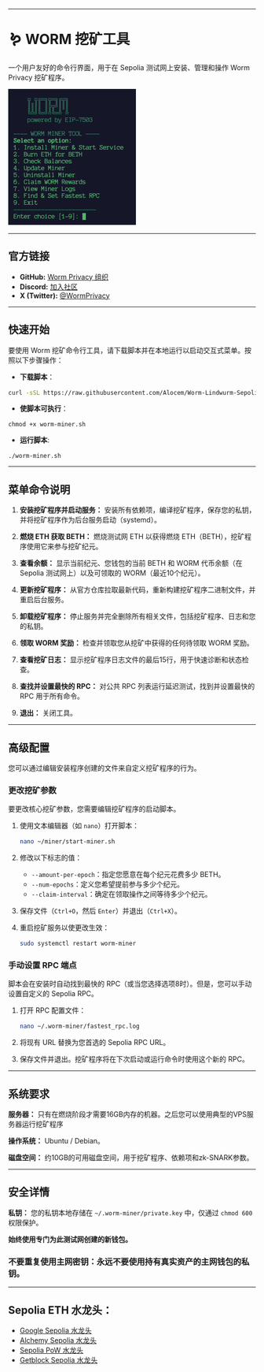 -----

# 🪱 WORM 挖矿工具

一个用户友好的命令行界面，用于在 Sepolia 测试网上安装、管理和操作 Worm Privacy 挖矿程序。

![Worm Miner Tool UI](./worm-miner.png)

-----

## 官方链接

  - **GitHub:** [Worm Privacy 组织](https://github.com/worm-privacy)
  - **Discord:** [加入社区](https://discord.gg/4SYg84pQnw)
  - **X (Twitter):** [@WormPrivacy](https://x.com/WormPrivacy)

-----

## 快速开始

要使用 Worm 挖矿命令行工具，请下载脚本并在本地运行以启动交互式菜单。按照以下步骤操作：

* **下载脚本**：

```bash
curl -sSL https://raw.githubusercontent.com/Alocem/Worm-Lindwurm-Sepolia-testnet-miner-client/main/worm-lindwurm-testnet-miner-cli.sh -o worm-miner.sh
```

*  **使脚本可执行**：
```
chmod +x worm-miner.sh
```

*  **运行脚本**:
```
./worm-miner.sh
```

-----

## 菜单命令说明

1.  **安装挖矿程序并启动服务：** 安装所有依赖项，编译挖矿程序，保存您的私钥，并将挖矿程序作为后台服务启动（systemd）。

2.  **燃烧 ETH 获取 BETH：** 燃烧测试网 ETH 以获得燃烧 ETH（BETH），挖矿程序使用它来参与挖矿纪元。

3.  **查看余额：** 显示当前纪元、您钱包的当前 BETH 和 WORM 代币余额（在 Sepolia 测试网上）以及可领取的 WORM（最近10个纪元）。

4.  **更新挖矿程序：** 从官方仓库拉取最新代码，重新构建挖矿程序二进制文件，并重启后台服务。

5.  **卸载挖矿程序：** 停止服务并完全删除所有相关文件，包括挖矿程序、日志和您的私钥。

6.  **领取 WORM 奖励：** 检查并领取您从挖矿中获得的任何待领取 WORM 奖励。

7.  **查看挖矿日志：** 显示挖矿程序日志文件的最后15行，用于快速诊断和状态检查。

8.  **查找并设置最快的 RPC：** 对公共 RPC 列表运行延迟测试，找到并设置最快的 RPC 用于所有命令。

9.  **退出：** 关闭工具。

-----

## 高级配置

您可以通过编辑安装程序创建的文件来自定义挖矿程序的行为。

### 更改挖矿参数

要更改核心挖矿参数，您需要编辑挖矿程序的启动脚本。

1.  使用文本编辑器（如 `nano`）打开脚本：

    ```bash
    nano ~/miner/start-miner.sh
    ```

2.  修改以下标志的值：

      * `--amount-per-epoch`：指定您愿意在每个纪元花费多少 BETH。
      * `--num-epochs`：定义您希望提前参与多少个纪元。
      * `--claim-interval`：确定在领取操作之间等待多少个纪元。

3.  保存文件（`Ctrl+O`，然后 `Enter`）并退出（`Ctrl+X`）。

4.  重启挖矿服务以使更改生效：

    ```bash
    sudo systemctl restart worm-miner
    ```

### 手动设置 RPC 端点

脚本会在安装时自动找到最快的 RPC（或当您选择选项8时）。但是，您可以手动设置自定义的 Sepolia RPC。

1.  打开 RPC 配置文件：

    ```bash
    nano ~/.worm-miner/fastest_rpc.log
    ```

2.  将现有 URL 替换为您首选的 Sepolia RPC URL。

3.  保存文件并退出。挖矿程序将在下次启动或运行命令时使用这个新的 RPC。

-----

## 系统要求

**服务器：** 只有在燃烧阶段才需要16GB内存的机器。之后您可以使用典型的VPS服务器运行挖矿程序

**操作系统：** Ubuntu / Debian。

**磁盘空间：** 约10GB的可用磁盘空间，用于挖矿程序、依赖项和zk-SNARK参数。

-----

## 安全详情

**私钥：** 您的私钥本地存储在 `~/.worm-miner/private.key` 中，仅通过 `chmod 600` 权限保护。

**始终使用专门为此测试网创建的新钱包。**

### 不要重复使用主网密钥：永远不要使用持有真实资产的主网钱包的私钥。

-----

## Sepolia ETH 水龙头：

  * [Google Sepolia 水龙头](https://cloud.google.com/application/web3/faucet/ethereum/sepolia)
  * [Alchemy Sepolia 水龙头](https://www.alchemy.com/faucets/ethereum-sepolia)
  * [Sepolia PoW 水龙头](https://sepolia-faucet.pk910.de)
  * [Getblock Sepolia 水龙头](https://getblock.io/faucet/eth-sepolia/)